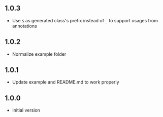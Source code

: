 ## 1.0.3

- Use `$` as generated class's prefix instead of `_` to support usages from annotations

## 1.0.2

- Normalize example folder

## 1.0.1

- Update example and README.md to work properly

## 1.0.0

- Initial version

